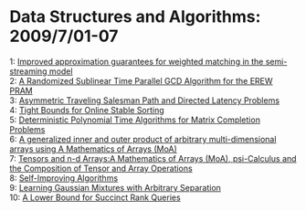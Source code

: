# Data Structures and Algorithms: 2009/7/01-07  
1: [Improved approximation guarantees for weighted matching in the  semi-streaming model](https://doi.org/10.48550/arXiv.0907.0305)  
2: [A Randomized Sublinear Time Parallel GCD Algorithm for the EREW PRAM](https://doi.org/10.48550/arXiv.0907.0718)  
3: [Asymmetric Traveling Salesman Path and Directed Latency Problems](https://doi.org/10.48550/arXiv.0907.0726)  
4: [Tight Bounds for Online Stable Sorting](https://doi.org/10.48550/arXiv.0907.0741)  
5: [Deterministic Polynomial Time Algorithms for Matrix Completion Problems](https://doi.org/10.48550/arXiv.0907.0774)  
6: [A generalized inner and outer product of arbitrary multi-dimensional  arrays using A Mathematics of Arrays (MoA)](https://doi.org/10.48550/arXiv.0907.0792)  
7: [Tensors and n-d Arrays:A Mathematics of Arrays (MoA), psi-Calculus and  the Composition of Tensor and Array Operations](https://doi.org/10.48550/arXiv.0907.0796)  
8: [Self-Improving Algorithms](https://doi.org/10.48550/arXiv.0907.0884)  
9: [Learning Gaussian Mixtures with Arbitrary Separation](https://doi.org/10.48550/arXiv.0907.1054)  
10: [A Lower Bound for Succinct Rank Queries](https://doi.org/10.48550/arXiv.0907.1103)  
